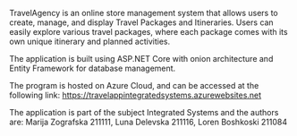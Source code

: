 TravelAgency is an online store management system that allows users to create, manage, and display Travel Packages and Itineraries. 
Users can easily explore various travel packages, where each package comes with its own unique itinerary and planned activities.

The application is built using ASP.NET Core with onion architecture and Entity Framework for database management. 

The program is hosted on Azure Cloud, and can be accessed at the following link: https://travelappintegratedsystems.azurewebsites.net

The application is part of the subject Integrated Systems and the authors are: Marija Zografska 211111, Luna Delevska 211116, Loren Boshkoski 211084
